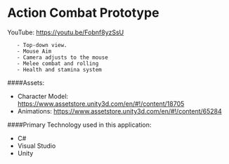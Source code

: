 # Action Combat Prototype

YouTube: https://youtu.be/Fobnf8yzSsU
  
       - Top-down view.
	   - Mouse Aim
       - Camera adjusts to the mouse
	   - Melee combat and rolling
	   - Health and stamina system

####Assets:
* Character Model: https://www.assetstore.unity3d.com/en/#!/content/18705
* Animations: https://www.assetstore.unity3d.com/en/#!/content/65284

####Primary Technology used in this application:
* C#
* Visual Studio
* Unity



